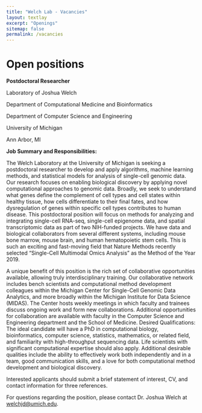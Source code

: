 ```yaml
---
title: "Welch Lab - Vacancies"
layout: textlay
excerpt: "Openings"
sitemap: false
permalink: /vacancies
---
```


# Open positions

**Postdoctoral Researcher**

Laboratory of Joshua Welch

Department of Computational Medicine and Bioinformatics

Department of Computer Science and Engineering

University of Michigan

Ann Arbor, MI

**Job Summary and Responsibilities:**

The Welch Laboratory at the University of Michigan is seeking a postdoctoral researcher to
develop and apply algorithms, machine learning methods, and statistical models for analysis of
single-cell genomic data. Our research focuses on enabling biological discovery by applying
novel computational approaches to genomic data. Broadly, we seek to understand what genes
define the complement of cell types and cell states within healthy tissue, how cells differentiate
to their final fates, and how dysregulation of genes within specific cell types contributes to
human disease. This postdoctoral position will focus on methods for analyzing and integrating
single-cell RNA-seq, single-cell epigenome data, and spatial transcriptomic data as part of two
NIH-funded projects. We have data and biological collaborators from several different systems,
including mouse bone marrow, mouse brain, and human hematopoietic stem cells. This is such
an exciting and fast-moving field that Nature Methods recently selected “Single-Cell Multimodal
Omics Analysis” as the Method of the Year 2019.

A unique benefit of this position is the rich set of collaborative opportunities available, allowing
truly interdisciplinary training. Our collaborative network includes bench scientists and
computational method development colleagues within the Michigan Center for Single-Cell
Genomic Data Analytics, and more broadly within the Michigan Institute for Data Science
(MIDAS). The Center hosts weekly meetings in which faculty and trainees discuss ongoing work
and form new collaborations. Additional opportunities for collaboration are available with
faculty in the Computer Science and Engineering department and the School of Medicine.
Desired Qualifications:
The ideal candidate will have a PhD in computational biology, bioinformatics, computer science,
statistics, mathematics, or related field, and familiarity with high-throughput sequencing data.
Life scientists with significant computational expertise should also apply. Additional desirable
qualities include the ability to effectively work both independently and in a team, good
communication skills, and a love for both computational method development and biological
discovery.

Interested applicants should submit a brief statement of interest, CV, and contact information
for three references. 

For questions regarding the position, please contact Dr. Joshua Welch at
welchjd@umich.edu.
